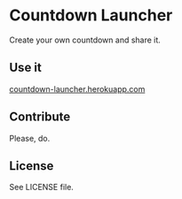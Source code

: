 # Countdown Launcher

Create your own countdown and share it.

## Use it

[countdown-launcher.herokuapp.com](http://countdown-launcher.herokuapp.com)

## Contribute

Please, do.

## License

See LICENSE file.
